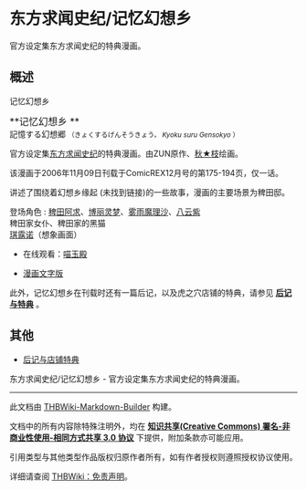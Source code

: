 # 东方求闻史纪/记忆幻想乡

<!-- source html: G:\repos\THBWiki-Markdown-Builder\THBWikiMarkdown\Temp\main\e\e3\ns0%3A%E4%B8%9C%E6%96%B9%E6%B1%82%E9%97%BB%E5%8F%B2%E7%BA%AA%2F%E8%AE%B0%E5%BF%86%E5%B9%BB%E6%83%B3%E4%B9%A1.html -->

官方设定集东方求闻史纪的特典漫画。

## 概述
[](./文件-记忆幻想乡002.jpg.md)  [](./文件-记忆幻想乡002.jpg.md)记忆幻想乡
  
<big> **记忆幻想乡 **   
</big>
記憶する幻想郷 <small>（きょくするげんそうきょう， *Kyoku suru Gensokyo* ）</small>  

官方设定集[东方求闻史纪](./东方求闻史纪.md)的特典漫画。由ZUN原作、[秋★枝](./秋★枝.md)绘画。  

该漫画于2006年11月09日刊载于ComicREX12月号的第175-194页，仅一话。
  
  
讲述了围绕着幻想乡缘起 (未找到链接)的一些故事，漫画的主要场景为稗田邸。
  

登场角色
: [稗田阿求](./稗田阿求.md)、[博丽灵梦](./博丽灵梦.md)、[雾雨魔理沙](./雾雨魔理沙.md)、[八云紫](./八云紫.md)  
稗田家女仆、稗田家的黑猫  
[琪露诺](./琪露诺.md)（想象画面）

- 在线观看：[喵玉殿](https://bbs.nyasama.com/forum.php?mod=viewthread&amp;tid=1402068)  

- [漫画文字版](./东方求闻史纪-记忆幻想乡-中日对照.md)

  
此外，记忆幻想乡在刊载时还有一篇后记，以及虎之穴店铺的特典，请参见 **[后记与特典](./东方求闻史纪-记忆幻想乡-后记与特典.md)** 。
  

## 其他
- [后记与店铺特典](./东方求闻史纪-记忆幻想乡-后记与特典.md)

  
  

  

  
  

东方求闻史纪/记忆幻想乡 - 官方设定集东方求闻史纪的特典漫画。




---

此文档由 [THBWiki-Markdown-Builder](https://github.com/Delsin-Yu/THBWiki-Markdown-Builder) 构建。

文档中的所有内容除特殊注明外，均在 [**知识共享(Creative Commons) 署名-非商业性使用-相同方式共享 3.0 协议**](https://creativecommons.org/licenses/by-sa/3.0/deed.zh-hans) 下提供，附加条款亦可能应用。

引用类型与其他类型作品版权归原作者所有，如有作者授权则遵照授权协议使用。

详细请查阅 [THBWiki：免责声明](https://thbwiki.cc/THBWiki:%E5%85%8D%E8%B4%A3%E5%A3%B0%E6%98%8E)。

